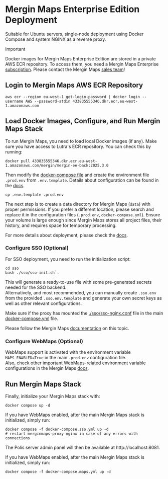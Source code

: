 # Mergin Maps Enterprise Edition Deployment

Suitable for Ubuntu servers, single-node deployment using Docker Compose and system NGINX as a reverse proxy.

> [!IMPORTANT]
> Docker images for Mergin Maps Enterprise Edition are stored in a private AWS ECR repository.
> To access them, you need a Mergin Maps Enterprise [subscription](https://merginmaps.com/pricing).
> Please contact the Mergin Maps [sales team](https://merginmaps.com/contact-sales)!

## Login to Mergin Maps AWS ECR Repository

```shell
aws ecr --region eu-west-1 get-login-password | docker login --username AWS --password-stdin 433835555346.dkr.ecr.eu-west-1.amazonaws.com
```

## Load Docker Images, Configure, and Run Mergin Maps Stack

To run Mergin Maps, you need to load local Docker images (if any). Make sure you have access to Lutra's ECR repository. You can check this by running:

```shell
docker pull 433835555346.dkr.ecr.eu-west-1.amazonaws.com/mergin/mergin-ee-back:2025.3.0
```

Then modify the [docker-compose file](docker-compose.yml) and create the environment file `.prod.env` from `.env.template`. Details about configuration can be found in the [docs](https://merginmaps.com/docs/server/install/).

```shell
cp .env.template .prod.env
```

The next step is to create a data directory for Mergin Maps (`data`) with proper permissions. If you prefer a different location, please search and replace it in the configuration files (`.prod.env`, `docker-compose.yml`). Ensure your volume is large enough since Mergin Maps stores all project files, their history, and requires space for temporary processing.

For more details about deployment, please check the [docs](https://merginmaps.com/docs/server/install/#deployment).

### Configure SSO (Optional)

For SSO deployment, you need to run the initialization script:

```shell
cd sso
bash ./sso/sso-init.sh`. 
```

This will generate a ready-to-use file with some pre-generated secrets needed for the SSO backend.  
Alternatively, and most recommended, you can manually create `.sso.env` from the provided `.sso.env.template` and generate your own secret keys as well as other relevant configurations.

Make sure if the proxy has mounted the [./sso/sso-nginx.conf](./sso/sso-nginx.conf) file in the main [docker-compose.yml](./docker-compose.yml) file.

Please follow the Mergin Maps [documentation](http://localhost:5173/docs/server/install/#deployment-of-single-sign-on-sso) on this topic.



### Configure WebMaps (Optional)

WebMaps support is activated with the environment variable `MAPS_ENABLED=True` in the main `.prod.env` configuration file.  
Also, check other important WebMaps-related environment variable configurations in the Mergin Maps [docs](https://merginmaps.com/docs/server/environment/#webmaps).

## Run Mergin Maps Stack

Finally, initialize your Mergin Maps stack with:

```shell
docker compose up -d
```

If you have WebMaps enabled, after the main Mergin Maps stack is initialized, simply run:

```shell
docker compose -f docker-compose.sso.yml up -d
# restart merginmaps-proxy nginx in case of any errors with connections
```

The Polis server admin panel will then be available at http://localhost:8081.

If you have WebMaps enabled, after the main Mergin Maps stack is initialized, simply run:

```shell
docker compose -f docker-compose.maps.yml up -d
```

